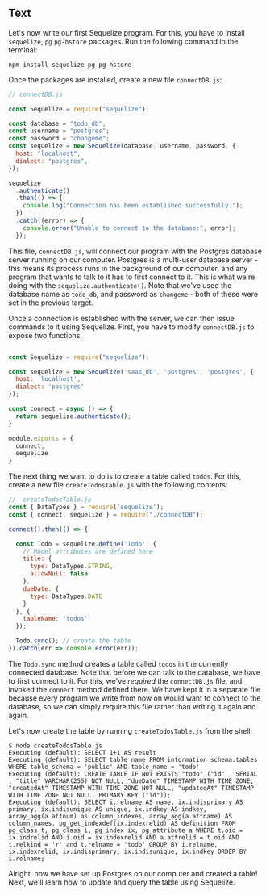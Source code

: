 ## Text

Let's now write our first Sequelize program. For this, you have to install `sequelize`, `pg` `pg-hstore` packages. Run the following command in the terminal:

```
npm install sequelize pg pg-hstore
```

Once the packages are installed, create a new file `connectDB.js`:

```js
// connectDB.js

const Sequelize = require("sequelize");

const database = "todo_db";
const username = "postgres";
const password = "changeme";
const sequelize = new Sequelize(database, username, password, {
  host: "localhost",
  dialect: "postgres",
});

sequelize
  .authenticate()
  .then(() => {
    console.log("Connection has been established successfully.");
  })
  .catch((error) => {
    console.error("Unable to connect to the database:", error);
  });

```

This file, `connectDB.js`, will connect our program with the Postgres database server running on our computer. Postgres is a multi-user database server - this means its process runs in the background of our computer, and any program that wants to talk to it has to first connect to it. This is what we're doing with the `sequelize.authenticate()`. Note that we've used the database name as `todo_db`, and password as `changeme` - both of these were set in the previous target.

Once a connection is established with the server, we can then issue commands to it using Sequelize. First, you have to modify `connectDB.js` to expose two functions.

```js

const Sequelize = require("sequelize");

const sequelize = new Sequelize('saas_db', 'postgres', 'postgres', {
  host: 'localhost',
  dialect: 'postgres'
});

const connect = async () => {
  return sequelize.authenticate();
}

module.exports = {
  connect,
  sequelize
}

```

The next thing we want to do is to create a table called `todos`. For this, create a new file `createTodosTable.js` with the following contents:

```js
//  createTodosTable.js
const { DataTypes } = require('sequelize');
const { connect, sequelize } = require("./connectDB");

connect().then(() => {

  const Todo = sequelize.define('Todo', {
    // Model attributes are defined here
    title: {
      type: DataTypes.STRING,
      allowNull: false
    },
    dueDate: {
      type: DataTypes.DATE
    }
  }, {
    tableName: 'todos'
  });

  Todo.sync(); // create the table
}).catch(err => console.error(err));

```

The `Todo.sync` method creates a table called `todos` in the currently connected database. Note that before we can talk to the database, we have to first connect to it. For this, we've _required_ the `connectDB.js` file, and invoked the `connect` method defined there. We have kept it in a separate file because every program we write from now on would want to connect to the database, so we can simply require this file rather than writing it again and again.

Let's now create the table by running `createTodosTable.js` from the shell:

```
$ node createTodosTable.js
Executing (default): SELECT 1+1 AS result
Executing (default): SELECT table_name FROM information_schema.tables WHERE table_schema = 'public' AND table_name = 'todo'
Executing (default): CREATE TABLE IF NOT EXISTS "todo" ("id"   SERIAL , "title" VARCHAR(255) NOT NULL, "dueDate" TIMESTAMP WITH TIME ZONE, "createdAt" TIMESTAMP WITH TIME ZONE NOT NULL, "updatedAt" TIMESTAMP WITH TIME ZONE NOT NULL, PRIMARY KEY ("id"));
Executing (default): SELECT i.relname AS name, ix.indisprimary AS primary, ix.indisunique AS unique, ix.indkey AS indkey, array_agg(a.attnum) as column_indexes, array_agg(a.attname) AS column_names, pg_get_indexdef(ix.indexrelid) AS definition FROM pg_class t, pg_class i, pg_index ix, pg_attribute a WHERE t.oid = ix.indrelid AND i.oid = ix.indexrelid AND a.attrelid = t.oid AND t.relkind = 'r' and t.relname = 'todo' GROUP BY i.relname, ix.indexrelid, ix.indisprimary, ix.indisunique, ix.indkey ORDER BY i.relname;
```

Alright, now we have set up Postgres on our computer and created a table! Next, we'll learn how to update and query the table using Sequelize.
